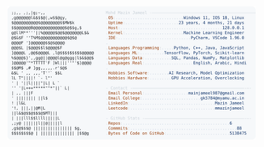 <picture>
  <source srcset="https://raw.githubusercontent.com/mmazinjameel/mmazinjameel/main/dark_mode.svg?v=1743026941" media="(prefers-color-scheme: dark)">
  <img src="https://raw.githubusercontent.com/mmazinjameel/mmazinjameel/main/light_mode.svg?v=1743026941">
</picture>
